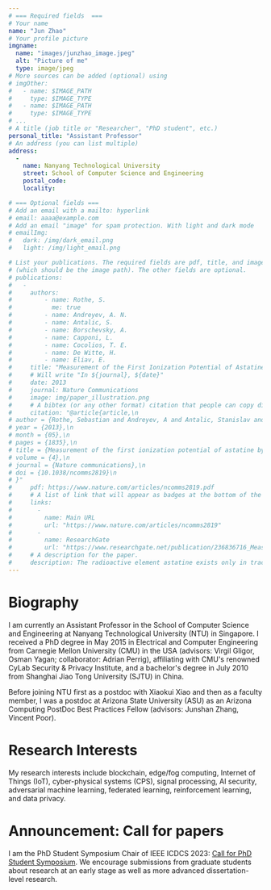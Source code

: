 ```yaml
---
# === Required fields  ===
# Your name 
name: "Jun Zhao"
# Your profile picture
imgname: 
  name: "images/junzhao_image.jpeg"
  alt: "Picture of me"
  type: image/jpeg
# More sources can be added (optional) using 
# imgOther:
#   - name: $IMAGE_PATH
#     type: $IMAGE_TYPE
#   - name: $IMAGE_PATH
#     type: $IMAGE_TYPE
# ...
# A title (job title or "Researcher", "PhD student", etc.)
personal_title: "Assistant Professor"
# An address (you can list multiple)
address: 
  - 
    name: Nanyang Technological University
    street: School of Computer Science and Engineering
    postal_code: 
    locality: 

# === Optional fields ===
# Add an email with a mailto: hyperlink
# email: aaaa@example.com
# Add an email "image" for spam protection. With light and dark mode
# emailImg: 
#   dark: /img/dark_email.png
#   light: /img/light_email.png

# List your publications. The required fields are pdf, title, and image 
# (which should be the image path). The other fields are optional.
# publications:
#   - 
#     authors:
#         - name: Rothe, S. 
#           me: true
#         - name: Andreyev, A. N. 
#         - name: Antalic, S.
#         - name: Borschevsky, A.
#         - name: Capponi, L.
#         - name: Cocolios, T. E.
#         - name: De Witte, H.
#         - name: Eliav, E.
#     title: "Measurement of the First Ionization Potential of Astatine by Laser Ionization Spectroscopy"
#     # Will write "In ${journal}, ${date}"
#     date: 2013
#     journal: Nature Communications
#     image: img/paper_illustration.png
#     # A bibtex (or any other format) citation that people can copy directly from the website.
#     citation: "@article{article,\n
# author = {Rothe, Sebastian and Andreyev, A and Antalic, Stanislav and Borschevsky, Anastasia and Capponi, Luigi and Cocolios, Thomas and De Witte, Hilde and Eliav, Ephraim and Fedorov, D.V. and Fedosseev, Valentin and Fink, D and Fritzsche, s and Ghys, Lars and Huyse, M and Imai, Nobuaki and Kaldor, U and Kudryavtsev, Yu and Koester, Ulli and Lane, J and Wendt, Klaus},\n
# year = {2013},\n
# month = {05},\n
# pages = {1835},\n
# title = {Measurement of the first ionization potential of astatine by laser ionization spectroscopy},\n
# volume = {4},\n
# journal = {Nature communications},\n
# doi = {10.1038/ncomms2819}\n
# }"
#     pdf: https://www.nature.com/articles/ncomms2819.pdf
#     # A list of link that will appear as badges at the bottom of the publication.
#     links:
#       -
#         name: Main URL
#         url: "https://www.nature.com/articles/ncomms2819"
#       -
#         name: ResearchGate
#         url: "https://www.researchgate.net/publication/236836716_Measurement_of_the_first_ionization_potential_of_astatine_by_laser_ionization_spectroscopy"
#     # A description for the paper.
#     description: The radioactive element astatine exists only in trace amounts in nature. Its properties can therefore only be explored by study of the minute quantities of artificially produced isotopes or by performing theoretical calculations. One of the most important properties influencing the chemical behaviour is the energy required to remove one electron from the valence shell, referred to as the ionization potential.
---
```


# Biography

I am currently an Assistant Professor in the School of Computer Science and Engineering at Nanyang Technological University (NTU) in Singapore. I received a PhD degree in May 2015 in Electrical and Computer Engineering from Carnegie Mellon University (CMU) in the USA (advisors: Virgil Gligor, Osman Yagan; collaborator: Adrian Perrig), affiliating with CMU's renowned CyLab Security & Privacy Institute, and a bachelor's degree in July 2010 from Shanghai Jiao Tong University (SJTU) in China. 

Before joining NTU first as a postdoc with Xiaokui Xiao and then as a faculty member, I was a postdoc at Arizona State University (ASU) as an Arizona Computing PostDoc Best Practices Fellow (advisors: Junshan Zhang, Vincent Poor). 


# Research Interests

My research interests include blockchain, edge/fog computing, Internet of Things (IoT), cyber-physical systems (CPS), signal processing, AI security, adversarial machine learning, federated learning, reinforcement learning, and data privacy.


# Announcement: Call for papers

I am the PhD Student Symposium Chair of IEEE ICDCS 2023: [Call for PhD Student Symposium](https://personal.ntu.edu.sg/JunZhao/Calls%20for%20PhD%20Student%20Symposium%20-%20ICDCS%202023.html). We encourage submissions from graduate students about research at an early stage as well as more advanced dissertation-level research.

